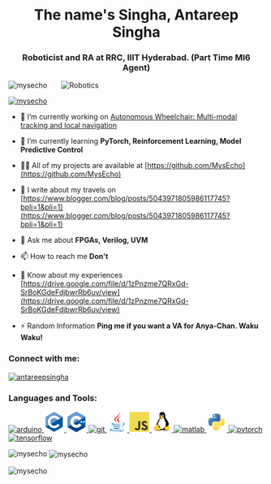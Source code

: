 <h1 align="center">The name's Singha, Antareep Singha</h1>
<h3 align="center">Roboticist and RA at RRC, IIIT Hyderabad. (Part Time MI6 Agent)</h3>
<img align="right" alt="Robotics" width="400" src="https://64.media.tumblr.com/c8b76decdf64a169184660d40481f280/tumblr_o6kgx8WtZu1ults25o3_1280.gif">

<p align="left"> <img src="https://komarev.com/ghpvc/?username=mysecho&label=Profile%20views&color=0e75b6&style=flat" alt="mysecho" /> </p>

<p align="left"> <a href="https://github.com/ryo-ma/github-profile-trophy"><img src="https://github-profile-trophy.vercel.app/?username=mysecho" alt="mysecho" /></a> </p>

- 🔭 I’m currently working on [Autonomous Wheelchair: Multi-modal tracking and local navigation](https://github.com/Smart-Wheelchair-RRC)

- 🌱 I’m currently learning **PyTorch, Reinforcement Learning, Model Predictive Control**

- 👨‍💻 All of my projects are available at [https://github.com/MysEcho](https://github.com/MysEcho)

- 📝 I write about my travels on [https://www.blogger.com/blog/posts/5043971805986117745?bpli=1&pli=1](https://www.blogger.com/blog/posts/5043971805986117745?bpli=1&pli=1)

- 💬 Ask me about **FPGAs, Verilog, UVM**

- 📫 How to reach me **Don't**

- 📄 Know about my experiences [https://drive.google.com/file/d/1zPnzme7QRxGd-SrBoKGdeFdjbwrRb6uv/view](https://drive.google.com/file/d/1zPnzme7QRxGd-SrBoKGdeFdjbwrRb6uv/view)

- ⚡ Random Information **Ping me if you want a VA for Anya-Chan. Waku Waku!**

<h3 align="left">Connect with me:</h3>
<p align="left">
<a href="[https://linkedin.com/in/antareepsingha](https://www.linkedin.com/in/antareep-singha-10a0b5165/)" target="blank"><img align="center" src="https://raw.githubusercontent.com/rahuldkjain/github-profile-readme-generator/master/src/images/icons/Social/linked-in-alt.svg" alt="antareepsingha" height="30" width="40" /></a>
</p>

<h3 align="left">Languages and Tools:</h3>
<p align="left"> <a href="https://www.arduino.cc/" target="_blank" rel="noreferrer"> <img src="https://cdn.worldvectorlogo.com/logos/arduino-1.svg" alt="arduino" width="40" height="40"/> </a> <a href="https://www.cprogramming.com/" target="_blank" rel="noreferrer"> <img src="https://raw.githubusercontent.com/devicons/devicon/master/icons/c/c-original.svg" alt="c" width="40" height="40"/> </a> <a href="https://www.w3schools.com/cpp/" target="_blank" rel="noreferrer"> <img src="https://raw.githubusercontent.com/devicons/devicon/master/icons/cplusplus/cplusplus-original.svg" alt="cplusplus" width="40" height="40"/> </a> <a href="https://git-scm.com/" target="_blank" rel="noreferrer"> <img src="https://www.vectorlogo.zone/logos/git-scm/git-scm-icon.svg" alt="git" width="40" height="40"/> </a> <a href="https://www.java.com" target="_blank" rel="noreferrer"> <img src="https://raw.githubusercontent.com/devicons/devicon/master/icons/java/java-original.svg" alt="java" width="40" height="40"/> </a> <a href="https://developer.mozilla.org/en-US/docs/Web/JavaScript" target="_blank" rel="noreferrer"> <img src="https://raw.githubusercontent.com/devicons/devicon/master/icons/javascript/javascript-original.svg" alt="javascript" width="40" height="40"/> </a> <a href="https://www.linux.org/" target="_blank" rel="noreferrer"> <img src="https://raw.githubusercontent.com/devicons/devicon/master/icons/linux/linux-original.svg" alt="linux" width="40" height="40"/> </a> <a href="https://www.mathworks.com/" target="_blank" rel="noreferrer"> <img src="https://upload.wikimedia.org/wikipedia/commons/2/21/Matlab_Logo.png" alt="matlab" width="40" height="40"/> </a> <a href="https://www.python.org" target="_blank" rel="noreferrer"> <img src="https://raw.githubusercontent.com/devicons/devicon/master/icons/python/python-original.svg" alt="python" width="40" height="40"/> </a> <a href="https://pytorch.org/" target="_blank" rel="noreferrer"> <img src="https://www.vectorlogo.zone/logos/pytorch/pytorch-icon.svg" alt="pytorch" width="40" height="40"/> </a> <a href="https://www.tensorflow.org" target="_blank" rel="noreferrer"> <img src="https://www.vectorlogo.zone/logos/tensorflow/tensorflow-icon.svg" alt="tensorflow" width="40" height="40"/> </a> </p>

<p><img align="left" src="https://github-readme-stats.vercel.app/api/top-langs?username=mysecho&show_icons=true&locale=en&layout=compact" alt="mysecho" /></p>

<p>&nbsp;<img align="center" src="https://github-readme-stats.vercel.app/api?username=mysecho&show_icons=true&locale=en" alt="mysecho" /></p>

<p><img align="center" src="https://github-readme-streak-stats.herokuapp.com/?user=mysecho&" alt="mysecho" /></p>
